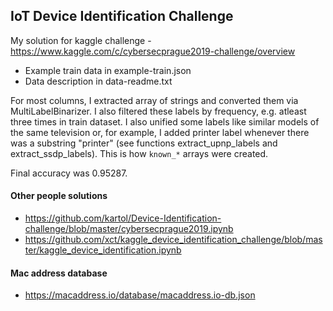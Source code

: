 ## IoT Device Identification Challenge
My solution for kaggle challenge - https://www.kaggle.com/c/cybersecprague2019-challenge/overview

- Example train data in example-train.json
- Data description in data-readme.txt

For most columns, I extracted array of strings and converted them via MultiLabelBinarizer. I also filtered these labels by frequency, e.g. atleast three times in train dataset. I also unified some labels like similar models of the same television or, for example, I added printer label whenever there was a substring "printer" (see functions extract_upnp_labels and extract_ssdp_labels). This is how `known_*` arrays were created.

Final accuracy was 0.95287.

#### Other people solutions
- https://github.com/kartol/Device-Identification-challenge/blob/master/cybersecprague2019.ipynb
- https://github.com/xct/kaggle_device_identification_challenge/blob/master/kaggle_device_identification.ipynb

#### Mac address database
 - https://macaddress.io/database/macaddress.io-db.json